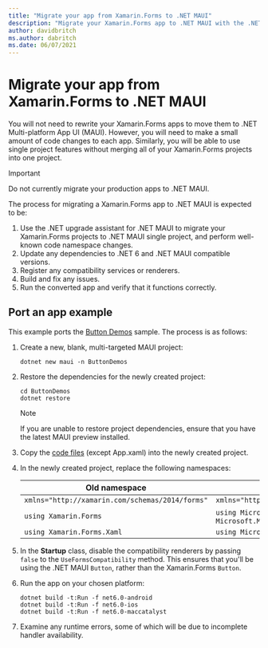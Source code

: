 ```yaml
---
title: "Migrate your app from Xamarin.Forms to .NET MAUI"
description: "Migrate your Xamarin.Forms app to .NET MAUI with the .NET upgrade assistant."
author: davidbritch
ms.author: dabritch
ms.date: 06/07/2021
---
```


# Migrate your app from Xamarin.Forms to .NET MAUI

You will not need to rewrite your Xamarin.Forms apps to move them to .NET Multi-platform App UI (MAUI). However, you will need to make a small amount of code changes to each app. Similarly, you will be able to use single project features without merging all of your Xamarin.Forms projects into one project.

> [!IMPORTANT]
> Do not currently migrate your production apps to .NET MAUI.

The process for migrating a Xamarin.Forms app to .NET MAUI is expected to be:

1. Use the .NET upgrade assistant for .NET MAUI to migrate your Xamarin.Forms projects to .NET MAUI single project, and perform well-known code namespace changes.
1. Update any dependencies to .NET 6 and .NET MAUI compatible versions.
1. Register any compatibility services or renderers.
1. Build and fix any issues.
1. Run the converted app and verify that it functions correctly.

## Port an app example

This example ports the [Button Demos](/samples/xamarin/xamarin-forms-samples/userinterface-buttondemos/) sample. The process is as follows:

1. Create a new, blank, multi-targeted MAUI project:

    ```dotnetcli
    dotnet new maui -n ButtonDemos
    ```

1. Restore the dependencies for the newly created project:

    ```dotnetcli
    cd ButtonDemos
    dotnet restore
    ```

    > [!NOTE]
    > If you are unable to restore project dependencies, ensure that you have the latest MAUI preview installed.

1. Copy the [code files](https://github.com/xamarin/xamarin-forms-samples/tree/main/UserInterface/ButtonDemos/ButtonDemos/ButtonDemos) (except App.xaml) into the newly created project.
1. In the newly created project, replace the following namespaces:

    | Old namespace | New namespace |
    | --- | --- |
    | `xmlns="http://xamarin.com/schemas/2014/forms"` | `xmlns="http://schemas.microsoft.com/dotnet/2021/maui"` |
    | `using Xamarin.Forms` | `using Microsoft.Maui` **AND** `using Microsoft.Maui.Controls` |
    | `using Xamarin.Forms.Xaml` | `using Microsoft.Maui.Controls.Xaml` |

1. In the **Startup** class, disable the compatibility renderers by passing `false` to the `UseFormsCompatibility` method. This ensures that you'll be using the .NET MAUI `Button`, rather than the Xamarin.Forms `Button`.
1. Run the app on your chosen platform:

    ```dotnetcli
    dotnet build -t:Run -f net6.0-android
    dotnet build -t:Run -f net6.0-ios
    dotnet build -t:Run -f net6.0-maccatalyst
    ```

1. Examine any runtime errors, some of which will be due to incomplete handler availability.
